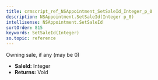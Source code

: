 ```yaml
---
title: crmscript_ref_NSAppointment_SetSaleId_Integer_p_0
description: NSAppointment.SetSaleId(Integer p_0)
intellisense: NSAppointment.SetSaleId
sortOrder: 815
keywords: SetSaleId(Integer)
so.topic: reference
---
```



Owning sale, if any (may be 0)



* **SaleId:** Integer
* **Returns:** Void


